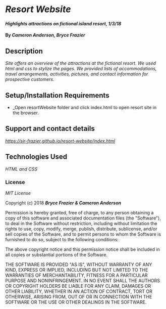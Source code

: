# _Resort Website_

#### _Highlights attractions on fictional island resort, 1/3/18_

#### By _**Cameron Anderson, Bryce Frazier**_

## Description

_Site offers an overview of the attractions at the fictional resort. We used html and css to stylize the pages. We provided lists of accommodations, travel arrangements, activities, pictures, and contact information for prospective customers._

## Setup/Installation Requirements

* _Open resortWebsite folder and click index.html to open resort site in the browser.

## Support and contact details

_https://sir-frazier.github.io/resort-website/index.html_

## Technologies Used

_HTML and CSS_

### License

*MIT License*

Copyright (c) 2018 **_Bryce Frazier & Cameron Anderson_**

Permission is hereby granted, free of charge, to any person obtaining a copy
of this software and associated documentation files (the "Software"), to deal
in the Software without restriction, including without limitation the rights
to use, copy, modify, merge, publish, distribute, sublicense, and/or sell
copies of the Software, and to permit persons to whom the Software is
furnished to do so, subject to the following conditions:

The above copyright notice and this permission notice shall be included in all
copies or substantial portions of the Software.

THE SOFTWARE IS PROVIDED "AS IS", WITHOUT WARRANTY OF ANY KIND, EXPRESS OR
IMPLIED, INCLUDING BUT NOT LIMITED TO THE WARRANTIES OF MERCHANTABILITY,
FITNESS FOR A PARTICULAR PURPOSE AND NONINFRINGEMENT. IN NO EVENT SHALL THE
AUTHORS OR COPYRIGHT HOLDERS BE LIABLE FOR ANY CLAIM, DAMAGES OR OTHER
LIABILITY, WHETHER IN AN ACTION OF CONTRACT, TORT OR OTHERWISE, ARISING FROM,
OUT OF OR IN CONNECTION WITH THE SOFTWARE OR THE USE OR OTHER DEALINGS IN THE
SOFTWARE.
